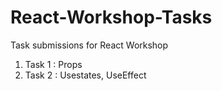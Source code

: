 # React-Workshop-Tasks
 Task submissions for React Workshop

 1. Task 1 : Props
 2. Task 2 : Usestates, UseEffect
